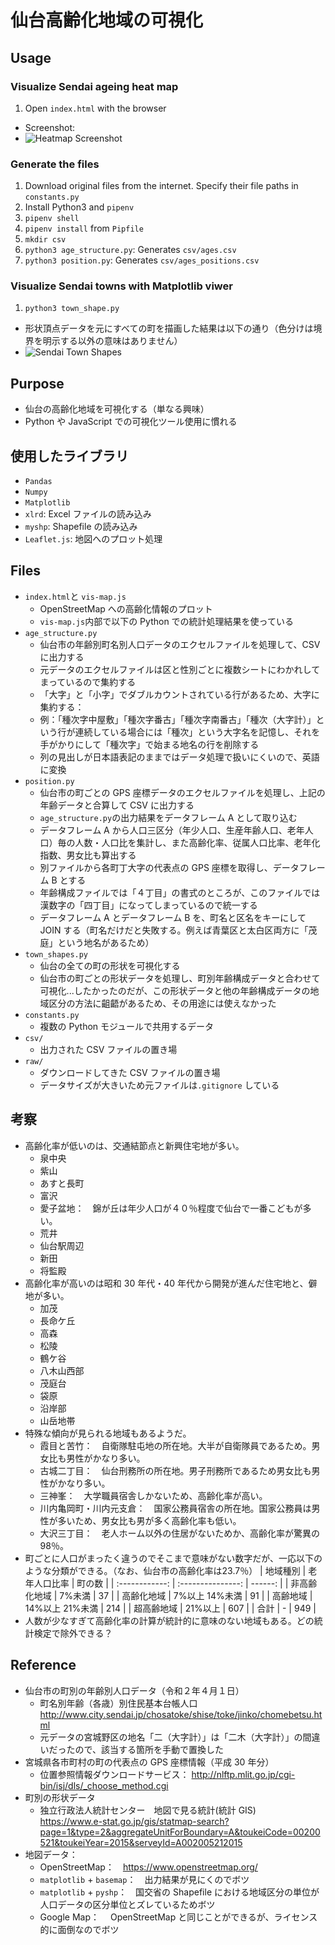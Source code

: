 # 仙台高齢化地域の可視化

## Usage

### Visualize Sendai ageing heat map

1. Open `index.html` with the browser

- Screenshot:
- ![Heatmap Screenshot](./img/ageing_heatmap_screenshot.jpg)


### Generate the files

1. Download original files from the internet. Specify their file paths in `constants.py`
1. Install Python3 and `pipenv`
1. `pipenv shell`
1. `pipenv install` from `Pipfile`
1. `mkdir csv`
1. `python3 age_structure.py`: Generates `csv/ages.csv`
1. `python3 position.py`: Generates `csv/ages_positions.csv`

### Visualize Sendai towns with Matplotlib viwer

1. `python3 town_shape.py`

- 形状頂点データを元にすべての町を描画した結果は以下の通り（色分けは境界を明示する以外の意味はありません）
- ![Sendai Town Shapes](./img/sendai_towns.png)

## Purpose

- 仙台の高齢化地域を可視化する（単なる興味）
- Python や JavaScript での可視化ツール使用に慣れる

## 使用したライブラリ

- `Pandas`
- `Numpy`
- `Matplotlib`
- `xlrd`: Excel ファイルの読み込み
- `myshp`: Shapefile の読み込み
- `Leaflet.js`: 地図へのプロット処理

## Files

- `index.html`と `vis-map.js`
  - OpenStreetMap への高齢化情報のプロット
  - `vis-map.js`内部で以下の Python での統計処理結果を使っている
- `age_structure.py`
  - 仙台市の年齢別町名別人口データのエクセルファイルを処理して、CSV に出力する
  - 元データのエクセルファイルは区と性別ごとに複数シートにわかれしてまっているので集約する
  - 「大字」と「小字」でダブルカウントされている行があるため、大字に集約する：
  - 例：「種次字中屋敷」「種次字番古」「種次字南番古」「種次（大字計）」という行が連続している場合には「種次」という大字名を記憶し、それを手がかりにして「種次字」で始まる地名の行を削除する
  - 列の見出しが日本語表記のままではデータ処理で扱いにくいので、英語に変換
- `position.py`
  - 仙台市の町ごとの GPS 座標データのエクセルファイルを処理し、上記の年齢データと合算して CSV に出力する
  - `age_structure.py`の出力結果をデータフレーム A として取り込む
  - データフレーム A から人口三区分（年少人口、生産年齢人口、老年人口）毎の人数・人口比を集計し、また高齢化率、従属人口比率、老年化指数、男女比も算出する
  - 別ファイルから各町丁大字の代表点の GPS 座標を取得し、データフレーム B とする
  - 年齢構成ファイルでは「４丁目」の書式のところが、このファイルでは漢数字の「四丁目」になってしまっているので統一する
  - データフレーム A とデータフレーム B を、町名と区名をキーにして JOIN する（町名だけだと失敗する。例えば青葉区と太白区両方に「茂庭」という地名があるため）
- `town_shapes.py`
  - 仙台の全ての町の形状を可視化する
  - 仙台市の町ごとの形状データを処理し、町別年齢構成データと合わせて可視化...したかったのだが、この形状データと他の年齢構成データの地域区分の方法に齟齬があるため、その用途には使えなかった
- `constants.py`
  - 複数の Python モジュールで共用するデータ
- `csv/`
  - 出力された CSV ファイルの置き場
- `raw/`
  - ダウンロードしてきた CSV ファイルの置き場
  - データサイズが大きいため元ファイルは`.gitignore` している

## 考察

- 高齢化率が低いのは、交通結節点と新興住宅地が多い。
  - 泉中央
  - 紫山
  - あすと長町
  - 富沢
  - 愛子盆地：　錦が丘は年少人口が４０％程度で仙台で一番こどもが多い。
  - 荒井
  - 仙台駅周辺
  - 新田
  - 将監殿
- 高齢化率が高いのは昭和 30 年代・40 年代から開発が進んだ住宅地と、僻地が多い。
  - 加茂
  - 長命ケ丘
  - 高森
  - 松陵
  - 鶴ケ谷
  - 八木山西部
  - 茂庭台
  - 袋原
  - 沿岸部
  - 山岳地帯
- 特殊な傾向が見られる地域もあるようだ。
  - 霞目と苦竹：　自衛隊駐屯地の所在地。大半が自衛隊員であるため。男女比も男性がかなり多い。
  - 古城二丁目：　仙台刑務所の所在地。男子刑務所であるため男女比も男性がかなり多い。
  - 三神峯：　大学職員宿舎しかないため、高齢化率が高い。
  - 川内亀岡町・川内元支倉：　国家公務員宿舎の所在地。国家公務員は男性が多いため、男女比も男が多く高齢化率も低い。
  - 大沢三丁目：　老人ホーム以外の住居がないためか、高齢化率が驚異の 98％。
- 町ごとに人口がまったく違うのでそこまで意味がない数字だが、一応以下のような分類ができる。（なお、仙台市の高齢化率は23.7％）
  | 地域種別 | 老年人口比率 | 町の数 |
  | :------------: | :---------------: | ------: |
  | 非高齢化地域 | 7%未満 | 37 |
  | 高齢化地域 | 7%以上 14%未満 | 91 |
  | 高齢地域 | 14%以上 21%未満 | 214 |
  | 超高齢地域 | 21%以上 | 607 |
  | 合計 | - | 949 |
- 人数が少なすぎて高齢化率の計算が統計的に意味のない地域もある。どの統計検定で除外できる？

## Reference

- 仙台市の町別の年齢別人口データ（令和２年４月１日）
  - 町名別年齢（各歳）別住民基本台帳人口　http://www.city.sendai.jp/chosatoke/shise/toke/jinko/chomebetsu.html
  - 元データの宮城野区の地名「二（大字計）」は「二木（大字計）」の間違いだったので、該当する箇所を手動で置換した
- 宮城県各市町村の町の代表点の GPS 座標情報（平成 30 年分）
  - 位置参照情報ダウンロードサービス： http://nlftp.mlit.go.jp/cgi-bin/isj/dls/_choose_method.cgi
- 町別の形状データ
  - 独立行政法人統計センター　地図で見る統計(統計 GIS)　https://www.e-stat.go.jp/gis/statmap-search?page=1&type=2&aggregateUnitForBoundary=A&toukeiCode=00200521&toukeiYear=2015&serveyId=A002005212015
- 地図データ：
  - OpenStreetMap：　https://www.openstreetmap.org/
  - `matplotlib` + `basemap`：　出力結果が見にくのでボツ
  - `matplotlib` + `pyshp`：　国交省の Shapefile における地域区分の単位が人口データの区分単位とズレているためボツ
  - Google Map：　 OpenStreetMap と同じことができるが、ライセンス的に面倒なのでボツ
